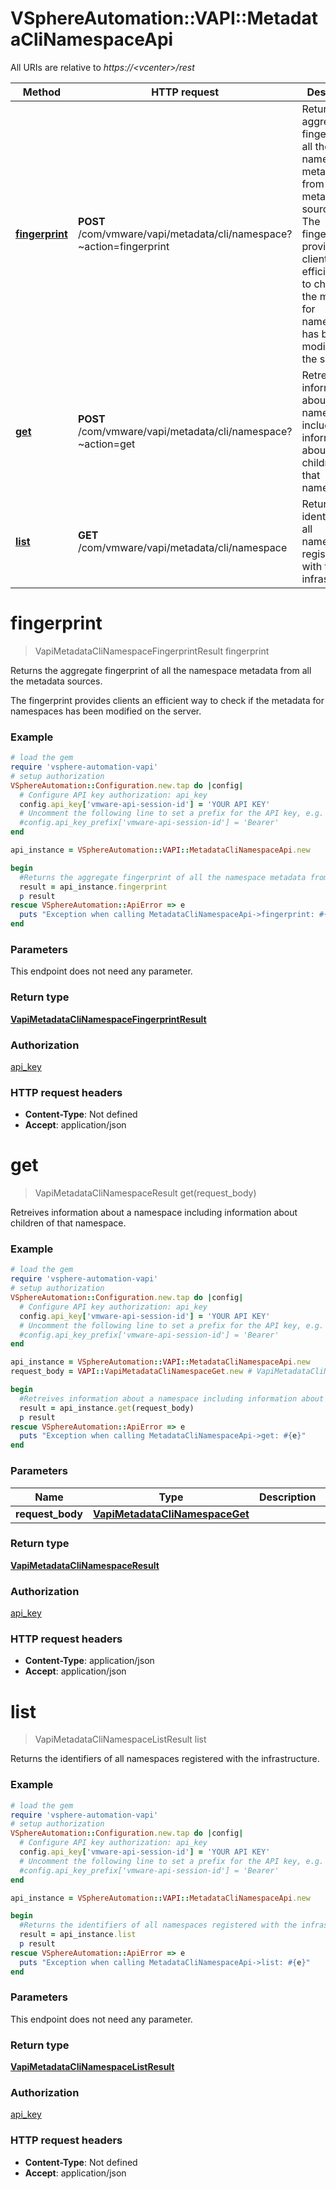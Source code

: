 # VSphereAutomation::VAPI::MetadataCliNamespaceApi

All URIs are relative to *https://&lt;vcenter&gt;/rest*

Method | HTTP request | Description
------------- | ------------- | -------------
[**fingerprint**](MetadataCliNamespaceApi.md#fingerprint) | **POST** /com/vmware/vapi/metadata/cli/namespace?~action&#x3D;fingerprint | Returns the aggregate fingerprint of all the namespace metadata from all the metadata sources. &lt;p&gt; The fingerprint provides clients an efficient way to check if the metadata for namespaces has been modified on the server.
[**get**](MetadataCliNamespaceApi.md#get) | **POST** /com/vmware/vapi/metadata/cli/namespace?~action&#x3D;get | Retreives information about a namespace including information about children of that namespace.
[**list**](MetadataCliNamespaceApi.md#list) | **GET** /com/vmware/vapi/metadata/cli/namespace | Returns the identifiers of all namespaces registered with the infrastructure.


# **fingerprint**
> VapiMetadataCliNamespaceFingerprintResult fingerprint

Returns the aggregate fingerprint of all the namespace metadata from all the metadata sources. <p> The fingerprint provides clients an efficient way to check if the metadata for namespaces has been modified on the server.

### Example
```ruby
# load the gem
require 'vsphere-automation-vapi'
# setup authorization
VSphereAutomation::Configuration.new.tap do |config|
  # Configure API key authorization: api_key
  config.api_key['vmware-api-session-id'] = 'YOUR API KEY'
  # Uncomment the following line to set a prefix for the API key, e.g. 'Bearer' (defaults to nil)
  #config.api_key_prefix['vmware-api-session-id'] = 'Bearer'
end

api_instance = VSphereAutomation::VAPI::MetadataCliNamespaceApi.new

begin
  #Returns the aggregate fingerprint of all the namespace metadata from all the metadata sources. <p> The fingerprint provides clients an efficient way to check if the metadata for namespaces has been modified on the server.
  result = api_instance.fingerprint
  p result
rescue VSphereAutomation::ApiError => e
  puts "Exception when calling MetadataCliNamespaceApi->fingerprint: #{e}"
end
```

### Parameters
This endpoint does not need any parameter.

### Return type

[**VapiMetadataCliNamespaceFingerprintResult**](VapiMetadataCliNamespaceFingerprintResult.md)

### Authorization

[api_key](../README.md#api_key)

### HTTP request headers

 - **Content-Type**: Not defined
 - **Accept**: application/json



# **get**
> VapiMetadataCliNamespaceResult get(request_body)

Retreives information about a namespace including information about children of that namespace.

### Example
```ruby
# load the gem
require 'vsphere-automation-vapi'
# setup authorization
VSphereAutomation::Configuration.new.tap do |config|
  # Configure API key authorization: api_key
  config.api_key['vmware-api-session-id'] = 'YOUR API KEY'
  # Uncomment the following line to set a prefix for the API key, e.g. 'Bearer' (defaults to nil)
  #config.api_key_prefix['vmware-api-session-id'] = 'Bearer'
end

api_instance = VSphereAutomation::VAPI::MetadataCliNamespaceApi.new
request_body = VAPI::VapiMetadataCliNamespaceGet.new # VapiMetadataCliNamespaceGet | 

begin
  #Retreives information about a namespace including information about children of that namespace.
  result = api_instance.get(request_body)
  p result
rescue VSphereAutomation::ApiError => e
  puts "Exception when calling MetadataCliNamespaceApi->get: #{e}"
end
```

### Parameters

Name | Type | Description  | Notes
------------- | ------------- | ------------- | -------------
 **request_body** | [**VapiMetadataCliNamespaceGet**](VapiMetadataCliNamespaceGet.md)|  | 

### Return type

[**VapiMetadataCliNamespaceResult**](VapiMetadataCliNamespaceResult.md)

### Authorization

[api_key](../README.md#api_key)

### HTTP request headers

 - **Content-Type**: application/json
 - **Accept**: application/json



# **list**
> VapiMetadataCliNamespaceListResult list

Returns the identifiers of all namespaces registered with the infrastructure.

### Example
```ruby
# load the gem
require 'vsphere-automation-vapi'
# setup authorization
VSphereAutomation::Configuration.new.tap do |config|
  # Configure API key authorization: api_key
  config.api_key['vmware-api-session-id'] = 'YOUR API KEY'
  # Uncomment the following line to set a prefix for the API key, e.g. 'Bearer' (defaults to nil)
  #config.api_key_prefix['vmware-api-session-id'] = 'Bearer'
end

api_instance = VSphereAutomation::VAPI::MetadataCliNamespaceApi.new

begin
  #Returns the identifiers of all namespaces registered with the infrastructure.
  result = api_instance.list
  p result
rescue VSphereAutomation::ApiError => e
  puts "Exception when calling MetadataCliNamespaceApi->list: #{e}"
end
```

### Parameters
This endpoint does not need any parameter.

### Return type

[**VapiMetadataCliNamespaceListResult**](VapiMetadataCliNamespaceListResult.md)

### Authorization

[api_key](../README.md#api_key)

### HTTP request headers

 - **Content-Type**: Not defined
 - **Accept**: application/json




